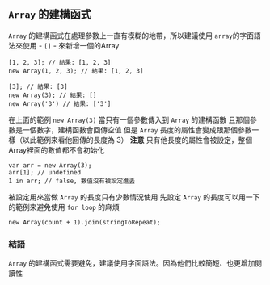 ## `Array` 的建構函式

`Array` 的建構函式在處理參數上一直有模糊的地帶，所以建議使用 `array`的字面語法來使用 - `[]` - 來新增一個的Array

    [1, 2, 3]; // 結果: [1, 2, 3]
    new Array(1, 2, 3); // 結果: [1, 2, 3]

    [3]; // 結果: [3]
    new Array(3); // 結果: []
    new Array('3') // 結果: ['3']

在上面的範例 `new Array(3)` 當只有一個參數傳入到 `Array` 的建構函數
且那個參數是一個數字，建構函數會回傳空值
但是 `Array` 長度的屬性會變成跟那個參數一樣（以此範例來看他回傳的長度為 3）
**注意** 只有他長度的屬性會被設定，整個 Array裡面的數值都不會初始化

    var arr = new Array(3);
    arr[1]; // undefined
    1 in arr; // false, 數值沒有被設定進去

被設定用來當做 `Array` 的長度只有少數情況使用
先設定 `Array` 的長度可以用一下的範例來避免使用 `for loop` 的麻煩

    new Array(count + 1).join(stringToRepeat);

### 結語

`Array` 的建構函式需要避免，建議使用字面語法。因為他們比較簡短、也更增加閱讀性
